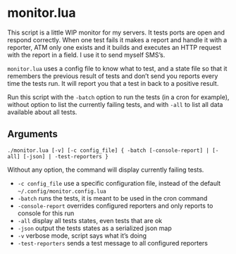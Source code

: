 # monitor.lua

This script is a little WIP monitor for my servers. It tests ports are open and respond correctly. When one test fails it makes a report and handle it with a reporter, ATM only one exists and it builds and executes an HTTP request with the report in a field. I use it to send myself SMS’s.

`monitor.lua` uses a config file to know what to test, and a state file so that it remembers the previous result of tests and don’t send you reports every time the tests run. It will report you that a test in back to a positive result.

Run this script with the `-batch` option to run the tests (in a cron for example), without option to list the currently failing tests, and with `-all` to list all data available about all tests.

## Arguments

`./monitor.lua [-v] [-c config_file] { -batch [-console-report] | [-all] [-json] | -test-reporters }`

Without any option, the command will display currently failing tests.

* `-c config_file` use a specific configuration file, instead of the default `~/.config/monitor.config.lua`
* `-batch` runs the tests, it is meant to be used in the cron command
* `-console-report` overrides configured reporters and only reports to console for this run
* `-all` display all tests states, even tests that are ok
* `-json` output the tests states as a serialized json map
* `-v` verbose mode, script says what it’s doing
* `-test-reporters` sends a test message to all configured reporters

